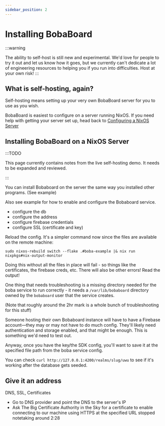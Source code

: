 ```yaml
---
sidebar_position: 2
---
```


# Installing BobaBoard 

:::warning

The ability to self-host is still new and experimental. We'd love for people to try it out and let us know how it goes, but we currently can't dedicate a lot of engineering resources to helping you if you run into difficulties. Host at your own risk!
:::

## What is self-hosting, again?

Self-hosting means setting up your very own BobaBoard server for you to use as you wish.

BobaBoard is easiest to configure on a server running NixOS. If you need help with getting your server set up, head back to [Configuring a NixOS Server](https://docs.bobaboard.com/docs/users/selfhosting/serversetup)

## Installing BobaBoard on a NixOS Server

:::TODO

This page currently contains notes from the live self-hosting demo. It needs to be expanded and reviewed.

:::

You can install Bobaboard on the server the same way you installed other programs. (See example)

Also see example for how to enable and configure the Bobaboard service.

- configure the db
- configure the address
- configure firebase credentials
- configure SSL (certificate and key)

Reload the config. It's a simpler command now since the files are available on the remote machine: 

```
sudo nixos-rebuild switch --flake .#boba-example |& nix run nixpkgs#nix-output-monitor
```
Doing this without all the files in place will fail - so things like the certificates, the firebase creds, etc. There will also be other errors! Read the output!

One thing that needs troubleshooting is a missing directory needed for the boba service to run correctly - it needs a `/var/lib/bobaboard` directory owned by the `bobaboard` user that the service creates.

(Note that roughly around the 2hr mark is a whole bunch of troubleshooting for this stuff)

Someone hosting their own Bobaboard instance will have to have a Firebase account—they may or may not have to do much config. They'll likely need authentication and storage enabled, and that might be enough. This is something we'd need to test out.

Anyway, once you have the key/the SDK config, you'll want to save it at the specified file path from the boba service config.

You can check `curl http://127.0.0.1:4200/realms/slug/uwu` to see if it's working after the database gets seeded.

## Give it an address

DNS, SSL, Certificates

- Go to DNS provider and point the DNS to the server's IP
- Ask The Big Certificate Authority in the Sky for a certificate to enable connecting to our machine using HTTPS at the specified URL
stopped notetaking around 2:28

